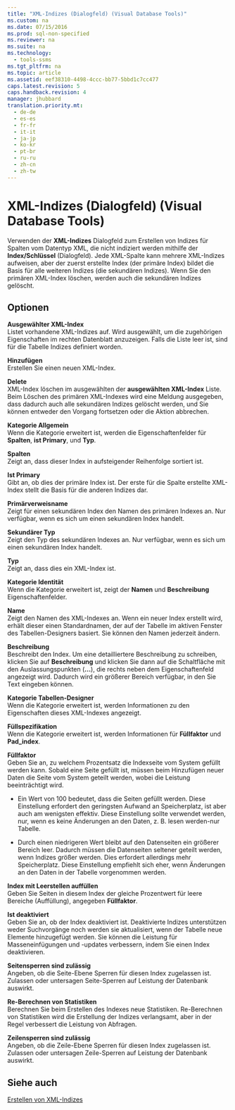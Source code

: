 ```yaml
---
title: "XML-Indizes (Dialogfeld) (Visual Database Tools)"
ms.custom: na
ms.date: 07/15/2016
ms.prod: sql-non-specified
ms.reviewer: na
ms.suite: na
ms.technology: 
  - tools-ssms
ms.tgt_pltfrm: na
ms.topic: article
ms.assetid: eef38310-4498-4ccc-bb77-5bbd1c7cc477
caps.latest.revision: 5
caps.handback.revision: 4
manager: jhubbard
translation.priority.mt: 
  - de-de
  - es-es
  - fr-fr
  - it-it
  - ja-jp
  - ko-kr
  - pt-br
  - ru-ru
  - zh-cn
  - zh-tw
---
```

# XML-Indizes (Dialogfeld) (Visual Database Tools)
Verwenden der **XML-Indizes** Dialogfeld zum Erstellen von Indizes für Spalten vom Datentyp XML, die nicht indiziert werden mithilfe der **Index\/Schlüssel** (Dialogfeld). Jede XML-Spalte kann mehrere XML-Indizes aufweisen, aber der zuerst erstellte Index (der primäre Index) bildet die Basis für alle weiteren Indizes (die sekundären Indizes). Wenn Sie den primären XML-Index löschen, werden auch die sekundären Indizes gelöscht.  
  
## Optionen  
**Ausgewählter XML-Index**  
Listet vorhandene XML-Indizes auf. Wird ausgewählt, um die zugehörigen Eigenschaften im rechten Datenblatt anzuzeigen. Falls die Liste leer ist, sind für die Tabelle Indizes definiert worden.  
  
**Hinzufügen**  
Erstellen Sie einen neuen XML-Index.  
  
**Delete**  
XML-Index löschen im ausgewählten der **ausgewählten XML-Index** Liste. Beim Löschen des primären XML-Indexes wird eine Meldung ausgegeben, dass dadurch auch alle sekundären Indizes gelöscht werden, und Sie können entweder den Vorgang fortsetzen oder die Aktion abbrechen.  
  
**Kategorie Allgemein**  
Wenn die Kategorie erweitert ist, werden die Eigenschaftenfelder für **Spalten**, **ist Primary**, und **Typ**.  
  
**Spalten**  
Zeigt an, dass dieser Index in aufsteigender Reihenfolge sortiert ist.  
  
**Ist Primary**  
Gibt an, ob dies der primäre Index ist. Der erste für die Spalte erstellte XML-Index stellt die Basis für die anderen Indizes dar.  
  
**Primärverweisname**  
Zeigt für einen sekundären Index den Namen des primären Indexes an. Nur verfügbar, wenn es sich um einen sekundären Index handelt.  
  
**Sekundärer Typ**  
Zeigt den Typ des sekundären Indexes an. Nur verfügbar, wenn es sich um einen sekundären Index handelt.  
  
**Typ**  
Zeigt an, dass dies ein XML-Index ist.  
  
**Kategorie Identität**  
Wenn die Kategorie erweitert ist, zeigt der **Namen** und **Beschreibung** Eigenschaftenfelder.  
  
**Name**  
Zeigt den Namen des XML-Indexes an. Wenn ein neuer Index erstellt wird, erhält dieser einen Standardnamen, der auf der Tabelle im aktiven Fenster des Tabellen-Designers basiert. Sie können den Namen jederzeit ändern.  
  
**Beschreibung**  
Beschreibt den Index. Um eine detailliertere Beschreibung zu schreiben, klicken Sie auf **Beschreibung** und klicken Sie dann auf die Schaltfläche mit den Auslassungspunkten (**...**), die rechts neben dem Eigenschaftenfeld angezeigt wird. Dadurch wird ein größerer Bereich verfügbar, in den Sie Text eingeben können.  
  
**Kategorie Tabellen-Designer**  
Wenn die Kategorie erweitert ist, werden Informationen zu den Eigenschaften dieses XML-Indexes angezeigt.  
  
**Füllspezifikation**  
Wenn die Kategorie erweitert ist, werden Informationen für **Füllfaktor** und **Pad_index**.  
  
**Füllfaktor**  
Geben Sie an, zu welchem Prozentsatz die Indexseite vom System gefüllt werden kann. Sobald eine Seite gefüllt ist, müssen beim Hinzufügen neuer Daten die Seite vom System geteilt werden, wobei die Leistung beeinträchtigt wird.  
  
-   Ein Wert von 100 bedeutet, dass die Seiten gefüllt werden. Diese Einstellung erfordert den geringsten Aufwand an Speicherplatz, ist aber auch am wenigsten effektiv. Diese Einstellung sollte verwendet werden, nur, wenn es keine Änderungen an den Daten, z. B. lesen werden\-nur Tabelle.  
  
-   Durch einen niedrigeren Wert bleibt auf den Datenseiten ein größerer Bereich leer. Dadurch müssen die Datenseiten seltener geteilt werden, wenn Indizes größer werden. Dies erfordert allerdings mehr Speicherplatz. Diese Einstellung empfiehlt sich eher, wenn Änderungen an den Daten in der Tabelle vorgenommen werden.  
  
**Index mit Leerstellen auffüllen**  
Geben Sie Seiten in diesem Index der gleiche Prozentwert für leere Bereiche (Auffüllung), angegeben **Füllfaktor**.  
  
**Ist deaktiviert**  
Geben Sie an, ob der Index deaktiviert ist. Deaktivierte Indizes unterstützen weder Suchvorgänge noch werden sie aktualisiert, wenn der Tabelle neue Elemente hinzugefügt werden. Sie können die Leistung für Masseneinfügungen und -updates verbessern, indem Sie einen Index deaktivieren.  
  
**Seitensperren sind zulässig**  
Angeben, ob die Seite\-Ebene Sperren für diesen Index zugelassen ist. Zulassen oder untersagen Seite\-Sperren auf Leistung der Datenbank auswirkt.  
  
**Re\-Berechnen von Statistiken**  
Berechnen Sie beim Erstellen des Indexes neue Statistiken. Re\-Berechnen von Statistiken wird die Erstellung der Indizes verlangsamt, aber in der Regel verbessert die Leistung von Abfragen.  
  
**Zeilensperren sind zulässig**  
Angeben, ob die Zeile\-Ebene Sperren für diesen Index zugelassen ist. Zulassen oder untersagen Zeile\-Sperren auf Leistung der Datenbank auswirkt.  
  
## Siehe auch  
[Erstellen von XML-Indizes](assetId:///6ecac598-355d-4408-baf7-1b2e8d4cf7c1)  
  
